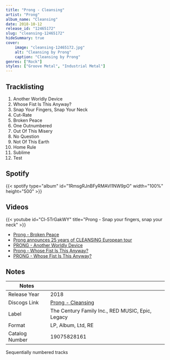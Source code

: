 ```yaml
---
title: "Prong - Cleansing"
artist: "Prong"
album_name: "Cleansing"
date: 2018-10-12
release_id: "12465172"
slug: "cleansing-12465172"
hideSummary: true
cover:
    image: "cleansing-12465172.jpg"
    alt: "Cleansing by Prong"
    caption: "Cleansing by Prong"
genres: ["Rock"]
styles: ["Groove Metal", "Industrial Metal"]
---
```

## Tracklisting
1. Another Worldly Device
2. Whose Fist Is This Anyway?
3. Snap Your Fingers, Snap Your Neck
4. Cut-Rate
5. Broken Peace
6. One Outnumbered
7. Out Of This Misery
8. No Question
9. Not Of This Earth
10. Home Rule
11. Sublime
12. Test
## Spotify
{{< spotify type="album" id="1RmsgRJnBFyRMAVl1NW9pO" width="100%" height="500" >}}

## Videos
{{< youtube id="Cl-5TrGakWY" title="Prong - Snap your fingers, snap your neck" >}}
- [Prong - Broken Peace](https://www.youtube.com/watch?v=TbTJIHqNmc8)
- [Prong announces 25 years of CLEANSING European tour](https://www.youtube.com/watch?v=YO6PZ49KFIo)
- [PRONG - Another Worldly Device](https://www.youtube.com/watch?v=Ud8hAKe_tYs)
- [Prong - Whose Fist Is This Anyway?](https://www.youtube.com/watch?v=SLya_k_lQL0)
- [PRONG - Whose Fist Is This Anyway?](https://www.youtube.com/watch?v=v49Hve4GvOo)

## Notes
| Notes          |             |
| ---------------| ----------- |
| Release Year   | 2018 |
| Discogs Link   | [Prong - Cleansing](https://www.discogs.com/release/12465172-Prong-Cleansing) |
| Label          | The Century Family Inc., RED MUSIC, Epic, Legacy |
| Format         | LP, Album, Ltd, RE |
| Catalog Number | 19075828161 |

Sequentially numbered tracks

